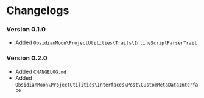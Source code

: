 Changelogs
==========

### Version 0.1.0

* Added `ObsidianMoon\ProjectUtilities\Traits\InlineScriptParserTrait`

### Version 0.2.0

* Added `CHANGELOG.md`
* Added `ObsidianMoon\ProjectUtilities\Interfaces\Post\CustomMetaDataInterface`

